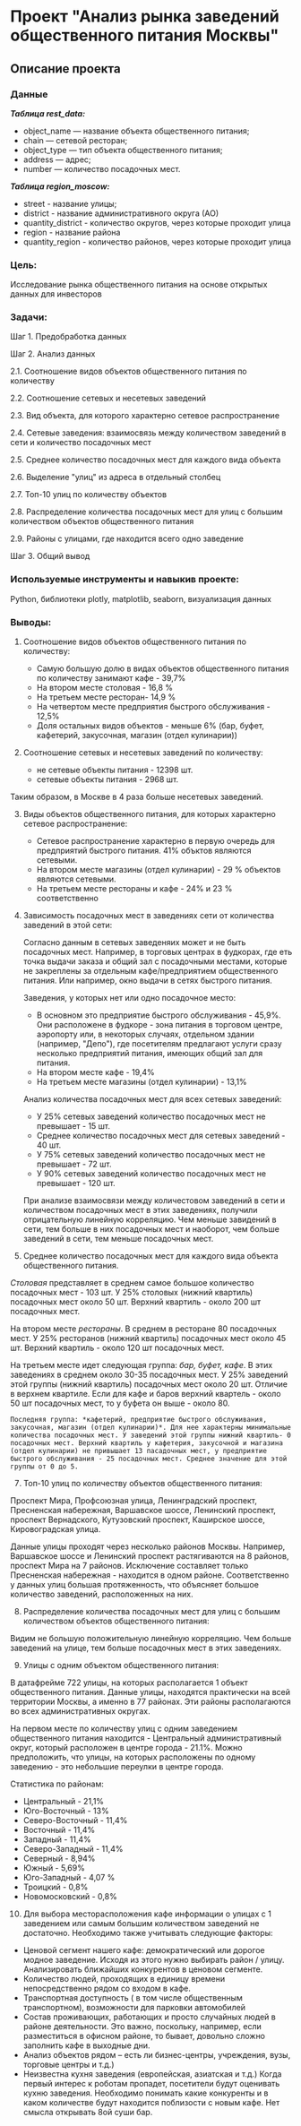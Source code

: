 # Проект "Анализ рынка заведений общественного питания Москвы"

## Описание проекта

### Данные
***Таблица rest_data:***
* object_name — название объекта общественного питания;
* chain — сетевой ресторан;
* object_type — тип объекта общественного питания;
* address — адрес;
* number — количество посадочных мест.

***Таблица region_moscow:***
* street - название улицы;
* district - название административного округа (АО)
* quantity_district - количество округов, через которые проходит улица
* region - название района
* quantity_region - количество районов, через которые проходит улица


### Цель:
Исследование рынка общественного питания на основе открытых данных для инвесторов 

### Задачи:
Шаг 1. Предобработка данных

Шаг 2. Анализ данных

2.1. Соотношение видов объектов общественного питания по количеству

2.2. Соотношение сетевых и несетевых заведений

2.3. Вид объекта, для которого характерно сетевое распространение

2.4. Сетевые заведения: взаимосвязь между количеством заведений в сети и количество посадочных мест

2.5. Среднее количество посадочных мест для каждого вида объекта

2.6. Выделение "улиц" из адреса в отдельный столбец

2.7. Топ-10 улиц по количеству объектов

2.8. Распределение количества посадочных мест для улиц с большим количеством объектов общественного питания

2.9. Районы с улицами, где находится всего одно заведение

Шаг 3. Общий вывод


### Используемые инструменты и навыкив проекте:
Python, библиотеки plotly, matplotlib, seaborn, визуализация данных

### Выводы:

1. Cоотношение видов объектов общественного питания по количеству: 

   * Самую большую долю в видах объектов общественного питания по количеству занимают кафе - 39,7%
   * На втором месте столовая - 16,8 %
   * На третьем месте ресторан- 14,9 %
   * На четвертом месте предприятия быстрого обслуживания - 12,5%
   * Доля остальных видов объектов - меньше 6% (бар, буфет, кафетерий, закусочная, магазин
    (отдел кулинарии))


2. Соотношение сетевых и несетевых заведений по количеству:
 
    * не сетевые объекты питания - 12398 шт.
    * сетевые объекты питания - 2968 шт.

Таким образом, в Москве в 4 раза больше несетевых заведений.

3. Виды объектов общественного питания, для которых характерно сетевое распространение:

    * Сетевое распространение характерно в первую очередь для предприятий быстрого питания. 41% объктов являются сетевыми.     
    * На втором месте магазины (отдел кулинарии) - 29 % объектов являются сетевыми.
    * На третьем месте рестораны и кафе  - 24% и 23 % соответственно
    
4. Зависимость посадочных мест в заведениях сети от количества заведений в этой сети:
    
    Согласно данным в сетевых заведеняих может и не быть посадочных мест. Например, в торговых центрах в фудкорах, где еть точка выдачи заказа и общий зал с посадочными местами, которые не закреплены за отдельным кафе/предприятием общественного питания. Или например, окно выдачи в сетях быстрого питания.
    
    Заведения, у которых нет или одно посадочное место:

    * В основном это предприятие быстрого обслуживания - 45,9%. Они расположене в фудкоре - зона питания в торговом центре, аэропорту или, в некоторых случаях, отдельном здании (например, "Депо"), где посетителям предлагают услуги сразу несколько предприятий питания, имеющих общий зал для питания.
    * На втором месте кафе - 19,4%
    * На третьем месте магазины (отдел кулинарии) - 13,1%
    
   Анализ количества посадочных мест для всех сетевых заведений:
    
    * У 25% сетевых заведений количество посадочных мест не превышает - 15 шт.
    * Среднее количество посадочных мест для сетевых заведений - 40 шт.
    * У 75% сетевых заведений количество посадочных мест не превышает - 72 шт.
    * У 90% сетевых заведений количество посадочных мест не превышает - 120 шт.
    
    При анализе взаимосвязи между количестовом заведений в сети и количеством посадочных мест в этих заведениях, получили отрицательную линейную корреляцию. Чем меньше завидений в сети, тем больше в них посадочных мест и наоборот, чем больше заведений в сети, тем меньше посадочных мест.
    
6.  Cреднее количество посадочных мест для каждого вида объекта общественного питания.  

*Cтоловая* представляет в среднем самое большое количество посадочных мест - 103 шт. 
У 25% столовых (нижний квартиль) посадочных мест около 50 шт. 
Верхний квартиль - около 200 шт посадочных мест.
    
На втором месте *рестораны*. В среднем в ресторане 80 посадочных мест.
У 25% ресторанов (нижний квартиль) посадочных мест около 45 шт. 
Верхний квартиль - около 120 шт посадочных мест. 
    
На третьем месте идет следующая группа: *бар, буфет, кафе*. В этих заведениях в среднем около 30-35 посадочных мест. У 25% заведений этой группы (нижний квартиль) посадочных мест около 20 шт. 
Отличие в верхнем квартиле. Если для кафе и баров верхний квартель  - около 50 шт посадочных мест, то у буфета он выше - около 80.
    
    Последняя группа: *кафетерий, предприятие быстрого обслуживания, закусочная, магазин (отдел кулинарии)*. Для нее характерны минимальные количества посадочных мест. У заведений этой группы нижний квартиль- 0 посадочных мест. Верхний квартиль у кафетерия, закусочной и магазина (отдел кулинарии) не привышает 13 пасадочных мест, у предприятие быстрого обслуживания - 25 посадочных мест. Среднее значение для этой группы от 0 до 5.
    
7. Топ-10 улиц по количеству объектов общественного питания:
    
Проспект Мира, Профсоюзная улица, Ленинградский проспект, Пресненская набережная, Варшавское шоссе, Ленинский проспект, проспект Вернадского, Кутузовский проспект, Каширское шоссе, Кировоградская улица.

Данные улицы проходят через несколько районов Москвы. Например, Варшавское шоссе и Ленинский проспект растягиваются на 8 районов, проспект Мира на 7 районов. Исключение составляет только Пресненская набережная - находится в одном районе. Соответственно у данных улиц большая протяженность, что объясняет большое количество заведений, расположенных на них.    

8. Распределение количества посадочных мест для улиц с большим количеством объектов общественного питания:
    
Видим не большую положительную линейную корреляцию. Чем больше заведений на улице, тем больше посадочных мест в этих заведениях. 

9. Улицы с одним объектом общественного питания: 

В датафрейме 722 улицы, на которых располагается 1 объект общественного питания. Данные улицы, находятся практически на всей территории Москвы, а именно в 77 районах. Эти районы располагаются во всех  административных округах. 

На первом месте по количеству улиц с одним заведением общественного питания находится - Центральный административный округ, который расположен в центре города - 21.1%. Можно предположить, что улицы, на которых расположены по одному заведению  - это небольшие переулки в центре города.

Статистика по районам:
- Центральный - 21,1%
- Юго-Восточный - 13%
- Северо-Восточный - 11,4%
- Восточный - 11,4%
- Западный - 11,4%
- Северо-Западный - 11,4%
- Северный - 8,94%
- Южный - 5,69%
- Юго-Западный - 4,07 %
- Троицкий - 0,8%
- Новомосковский - 0,8%

10. Для выбора месторасположения кафе информации о улицах с 1 заведением или самым большим количеством заведений не достаточно. Необходимо также учитывать следующие факторы:
    
    

* Ценовой сегмент нашего кафе: демократический или дорогое модное заведение. Исходя из этого нужно выбирать район / улицу. Анализировать ближайших конкурентов в ценовом сегменте.
* Количество людей, проходящих в единицу времени непосредственно рядом со входом в кафе.
* Транспортная доступность ( в том числе общественным транспортном), возможности для парковки автомобилей
* Состав проживающих, работающих и просто случайных людей в районе деятельности. Это важно, поскольку, например, если разместиться в офисном районе, то бывает, довольно сложно заполнить кафе в выходные дни.
* Анализ объектов рядом – есть ли бизнес-центры, учреждения, вузы, торговые центры и т.д.)
* Неизвестна кухня заведения (европейская, азиатская и т.д.) Когда первый интерес к роботам пропадет, посетители будут оценивать кухню заведения. Необходимо понимать какие конкуренты и в каком количестве будут находится поблизости с новым кафе. Нет смысла открывать 8ой суши бар.
